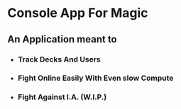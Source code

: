 # **Console App For Magic**

## An Application meant to

- ### Track Decks And Users

- ### Fight Online Easily With Even slow Compute

- ### Fight Against I.A. (W.I.P.)
